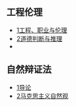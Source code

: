 ## 工程伦理

- [1工程、职业与伦理](EngineeringEthics/1工程、职业与伦理.md)
- [2道德判断与推理](EngineeringEthics/2道德判断与推理.md)
- ​

## 自然辩证法

- [1导论](DialecticsOfNature/1导论.md)
- [2马克思主义自然观](DialecticsOfNature/2马克思主义自然观.md)